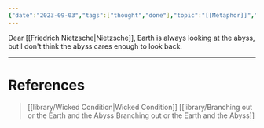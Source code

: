 ```yaml
---
{"date":"2023-09-03","tags":["thought","done"],"topic":"[[Metaphor]]","publish":true,"PassFrontmatter":true}
---
```


Dear [[Friedrich Nietzsche\|Nietzsche]],
Earth is always looking at the abyss, but I don't think the abyss cares enough to look back.

---
# References
>[[library/Wicked Condition\|Wicked Condition]]
>[[library/Branching out or the Earth and the Abyss\|Branching out or the Earth and the Abyss]]